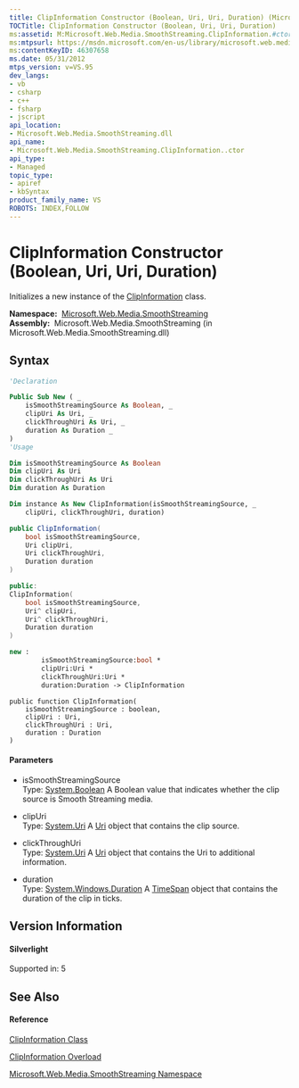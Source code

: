```yaml
---
title: ClipInformation Constructor (Boolean, Uri, Uri, Duration) (Microsoft.Web.Media.SmoothStreaming)
TOCTitle: ClipInformation Constructor (Boolean, Uri, Uri, Duration)
ms:assetid: M:Microsoft.Web.Media.SmoothStreaming.ClipInformation.#ctor(System.Boolean,System.Uri,System.Uri,System.Windows.Duration)
ms:mtpsurl: https://msdn.microsoft.com/en-us/library/microsoft.web.media.smoothstreaming.clipinformation.clipinformation(v=VS.95)
ms:contentKeyID: 46307658
ms.date: 05/31/2012
mtps_version: v=VS.95
dev_langs:
- vb
- csharp
- c++
- fsharp
- jscript
api_location:
- Microsoft.Web.Media.SmoothStreaming.dll
api_name:
- Microsoft.Web.Media.SmoothStreaming.ClipInformation..ctor
api_type:
- Managed
topic_type:
- apiref
- kbSyntax
product_family_name: VS
ROBOTS: INDEX,FOLLOW
---
```


# ClipInformation Constructor (Boolean, Uri, Uri, Duration)

Initializes a new instance of the [ClipInformation](clipinformation-class-microsoft-web-media-smoothstreaming_1.md) class.

**Namespace:**  [Microsoft.Web.Media.SmoothStreaming](microsoft-web-media-smoothstreaming-namespace_1.md)  
**Assembly:**  Microsoft.Web.Media.SmoothStreaming (in Microsoft.Web.Media.SmoothStreaming.dll)

## Syntax

``` vb
'Declaration

Public Sub New ( _
    isSmoothStreamingSource As Boolean, _
    clipUri As Uri, _
    clickThroughUri As Uri, _
    duration As Duration _
)
'Usage

Dim isSmoothStreamingSource As Boolean
Dim clipUri As Uri
Dim clickThroughUri As Uri
Dim duration As Duration

Dim instance As New ClipInformation(isSmoothStreamingSource, _
    clipUri, clickThroughUri, duration)
```

``` csharp
public ClipInformation(
    bool isSmoothStreamingSource,
    Uri clipUri,
    Uri clickThroughUri,
    Duration duration
)
```

``` c++
public:
ClipInformation(
    bool isSmoothStreamingSource, 
    Uri^ clipUri, 
    Uri^ clickThroughUri, 
    Duration duration
)
```

``` fsharp
new : 
        isSmoothStreamingSource:bool * 
        clipUri:Uri * 
        clickThroughUri:Uri * 
        duration:Duration -> ClipInformation
```

``` jscript
public function ClipInformation(
    isSmoothStreamingSource : boolean, 
    clipUri : Uri, 
    clickThroughUri : Uri, 
    duration : Duration
)
```

#### Parameters

  - isSmoothStreamingSource  
    Type: [System.Boolean](https://msdn.microsoft.com/en-us/library/a28wyd50\(v=vs.95\))  
    A Boolean value that indicates whether the clip source is Smooth Streaming media.

<!-- end list -->

  - clipUri  
    Type: [System.Uri](https://msdn.microsoft.com/en-us/library/txt7706a\(v=vs.95\))  
    A [Uri](https://msdn.microsoft.com/en-us/library/txt7706a\(v=vs.95\)) object that contains the clip source.

<!-- end list -->

  - clickThroughUri  
    Type: [System.Uri](https://msdn.microsoft.com/en-us/library/txt7706a\(v=vs.95\))  
    A [Uri](https://msdn.microsoft.com/en-us/library/txt7706a\(v=vs.95\)) object that contains the Uri to additional information.

<!-- end list -->

  - duration  
    Type: [System.Windows.Duration](https://msdn.microsoft.com/en-us/library/ms602372\(v=vs.95\))  
    A [TimeSpan](https://msdn.microsoft.com/en-us/library/269ew577\(v=vs.95\)) object that contains the duration of the clip in ticks.

## Version Information

#### Silverlight

Supported in: 5  

## See Also

#### Reference

[ClipInformation Class](clipinformation-class-microsoft-web-media-smoothstreaming_1.md)

[ClipInformation Overload](clipinformation-constructor-microsoft-web-media-smoothstreaming_1.md)

[Microsoft.Web.Media.SmoothStreaming Namespace](microsoft-web-media-smoothstreaming-namespace_1.md)

